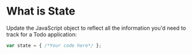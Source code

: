 # What is State

Update the JavaScript object to reflect all the information you'd need to track for a Todo application:

```js
var state = { /*Your code here*/ };
```



